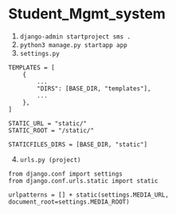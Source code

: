 # Student_Mgmt_system

1. `django-admin startproject sms .`
2. `python3 manage.py startapp app`
3. `settings.py`
```
TEMPLATES = [
    {
        ...
        "DIRS": [BASE_DIR, "templates"],
        ...
    },
]

STATIC_URL = "static/"
STATIC_ROOT = "/static/"

STATICFILES_DIRS = [BASE_DIR, "static"]
```
4. `urls.py (project)`
```
from django.conf import settings
from django.conf.urls.static import static

urlpatterns = [] + static(settings.MEDIA_URL, document_root=settings.MEDIA_ROOT)
```